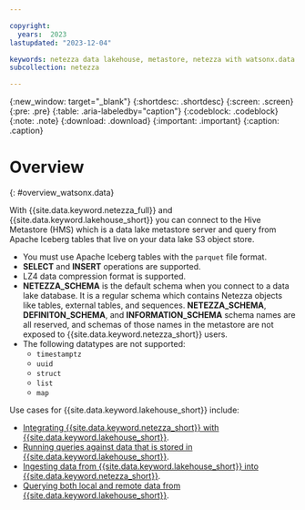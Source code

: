 ```yaml
---

copyright:
  years:  2023
lastupdated: "2023-12-04"

keywords: netezza data lakehouse, metastore, netezza with watsonx.data
subcollection: netezza

---
```


{:new_window: target="_blank"}
{:shortdesc: .shortdesc}
{:screen: .screen}
{:pre: .pre}
{:table: .aria-labeledby="caption"}
{:codeblock: .codeblock}
{:note: .note}
{:download: .download}
{:important: .important}
{:caption: .caption}

# Overview
{: #overview_watsonx.data}

With {{site.data.keyword.netezza_full}} and {{site.data.keyword.lakehouse_short}} you can connect to the Hive Metastore (HMS) which is a data lake metastore server and query from Apache Iceberg tables that live on your data lake S3 object store.

- You must use Apache Iceberg tables with the `parquet` file format.
- **SELECT** and **INSERT** operations are supported.
- LZ4 data compression format is supported.
- **NETEZZA_SCHEMA** is the default schema when you connect to a data lake database. It is a regular schema which contains Netezza objects like tables, external tables, and sequences. **NETEZZA_SCHEMA**, **DEFINITON_SCHEMA**, and **INFORMATION_SCHEMA** schema names are all reserved, and schemas of those names in the metastore are not exposed to {{site.data.keyword.netezza_short}} users.
- The following datatypes are not supported:
    - `timestamptz`
    - `uuid`
    - `struct`
    - `list`
    - `map`

Use cases for {{site.data.keyword.lakehouse_short}} include:

- [Integrating {{site.data.keyword.netezza_short}} with {{site.data.keyword.lakehouse_short}}](/docs/netezza?topic=netezza-integratenps_watsonx.data).
- [Running queries against data that is stored in {{site.data.keyword.lakehouse_short}}](/docs/netezza?topic=netezza-querying_watsonx.data).
- [Ingesting data from {{site.data.keyword.lakehouse_short}} into {{site.data.keyword.netezza_short}}](/docs/netezza?topic=netezza-ingest_watsonx.data).
- [Querying both local and remote data from {{site.data.keyword.lakehouse_short}}](/docs/netezza?topic=netezza-merging_watsonx.data).
